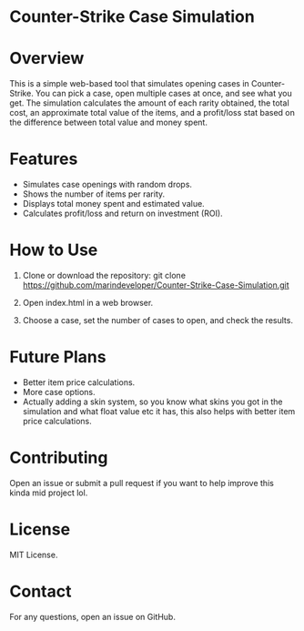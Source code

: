 # Counter-Strike Case Simulation

# Overview



This is a simple web-based tool that simulates opening cases in Counter-Strike. You can pick a case, open multiple cases at once, and see what you get. The simulation calculates the amount of each rarity obtained, the total cost, an approximate total value of the items, and a profit/loss stat based on the difference between total value and money spent.

# Features

* Simulates case openings with random drops.
* Shows the number of items per rarity.
* Displays total money spent and estimated value.
* Calculates profit/loss and return on investment (ROI).

# How to Use

1. Clone or download the repository: git clone https://github.com/marindeveloper/Counter-Strike-Case-Simulation.git 


2. Open index.html in a web browser.
3. Choose a case, set the number of cases to open, and check the results.

# Future Plans

* Better item price calculations.
* More case options.
* Actually adding a skin system, so you know what skins you got in the simulation and what float value etc it has, this also helps with better item price calculations.

# Contributing

Open an issue or submit a pull request if you want to help improve this kinda mid project lol.

# License

MIT License.

# Contact

For any questions, open an issue on GitHub.

